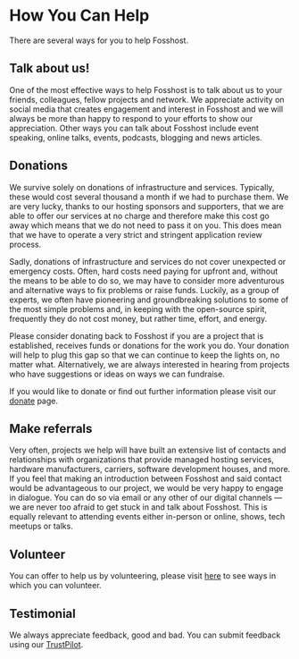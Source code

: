 # How You Can Help
There are several ways for you to help Fosshost.

## Talk about us!
One of the most effective ways to help Fosshost is to talk about us to your friends, colleagues, fellow projects and network.  We appreciate activity on social media that creates engagement and interest in Fosshost and we will always be more than happy to respond to your efforts to show our appreciation.   Other ways you can talk about Fosshost include event speaking, online talks, events, podcasts, blogging and news articles. 

## Donations
We survive solely on donations of infrastructure and services. Typically, these would cost several thousand a month if we had to purchase them. We are very lucky, thanks to our hosting sponsors and supporters, that we are able to offer our services at no charge and therefore make this cost go away which means that we do not need to pass it on you. This does mean that we have to operate a very strict and stringent application review process.

Sadly, donations of infrastructure and services do not cover unexpected or emergency costs. Often, hard costs need paying for upfront and, without the means to be able to do so, we may have to consider more adventurous and alternative ways to fix problems or raise funds. Luckily, as a group of experts, we often have pioneering and groundbreaking solutions to some of the most simple problems and, in keeping with the open-source spirit, frequently they do not cost money, but rather time, effort, and energy.

Please consider donating back to Fosshost if you are a project that is established, receives funds or donations for the work you do. Your donation will help to plug this gap so that we can continue to keep the lights on, no matter what. Alternatively, we are always interested in hearing from projects who have suggestions or ideas on ways we can fundraise.

If you would like to donate or find out further information please visit our [donate](https://fosshost.org/donate) page.

## Make referrals 
Very often, projects we help will have built an extensive list of contacts and relationships with organizations that provide managed hosting services, hardware manufacturers, carriers, software development houses, and more. If you feel that making an introduction between Fosshost and said contact would be advantageous to our project, we would be very happy to engage in dialogue. You can do so via email or any other of our digital channels — we are never too afraid to get stuck in and talk about Fosshost. This is equally relevant to attending events either in-person or online, shows, tech meetups or talks. 

## Volunteer
You can offer to help us by volunteering, please visit [here](/about/volunteering-opportunities) to see ways in which you can volunteer.

## Testimonial
We always appreciate feedback, good and bad. You can submit feedback using our [TrustPilot](https://uk.trustpilot.com/review/fosshost.org). 

